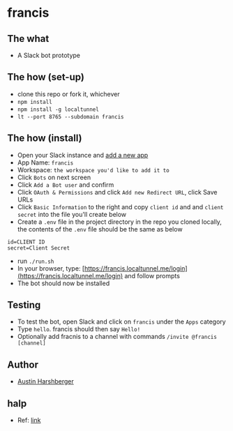 # francis

## The what
- A Slack bot prototype

## The how (set-up)
- clone this repo or fork it, whichever
- `npm install`
- `npm install -g localtunnel`
- `lt --port 8765 --subdomain francis`

## The how (install)
- Open your Slack instance and [add a new app](https://api.slack.com/apps)
- App Name: `francis`
- Workspace: `the workspace you'd like to add it to`
- Click `Bots` on next screen
- Click `Add a Bot user` and confirm
- Click `OAuth & Permissions` and click `Add new Redirect URL`, click Save URLs
- Click `Basic Information` to the right and copy `client id` and and `client secret` into the file you'll create below
- Create a `.env` file in the project directory in the repo you cloned locally, the contents of the `.env` file should be the same as below

```
id=CLIENT ID
secret=Client Secret

```
- run `./run.sh`
- In your browser, type: [https://francis.localtunnel.me/login](https://francis.localtunnel.me/login) and follow prompts
- The bot should now be installed

## Testing
- To test the bot, open Slack and click on `francis` under the `Apps` category 
- Type `hello`. francis should then say `Hello!`
- Optionally add fracnis to a channel with commands `/invite @francis [channel]`

## Author
- [Austin Harshberger](https://github.com/aharshbe)


## halp
- Ref: [link](https://api.slack.com/tutorials/easy-peasy-bots)

